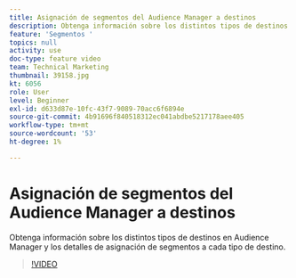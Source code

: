 ```yaml
---
title: Asignación de segmentos del Audience Manager a destinos
description: Obtenga información sobre los distintos tipos de destinos en Audience Manager y los detalles de asignación de segmentos a cada tipo de destino.
feature: 'Segmentos '
topics: null
activity: use
doc-type: feature video
team: Technical Marketing
thumbnail: 39158.jpg
kt: 6056
role: User
level: Beginner
exl-id: d633d87e-10fc-43f7-9089-70acc6f6894e
source-git-commit: 4b91696f840518312ec041abdbe5217178aee405
workflow-type: tm+mt
source-wordcount: '53'
ht-degree: 1%

---
```


# Asignación de segmentos del Audience Manager a destinos

Obtenga información sobre los distintos tipos de destinos en Audience Manager y los detalles de asignación de segmentos a cada tipo de destino.

>[!VIDEO](https://video.tv.adobe.com/v/39158/?quality=12&learn=on)

